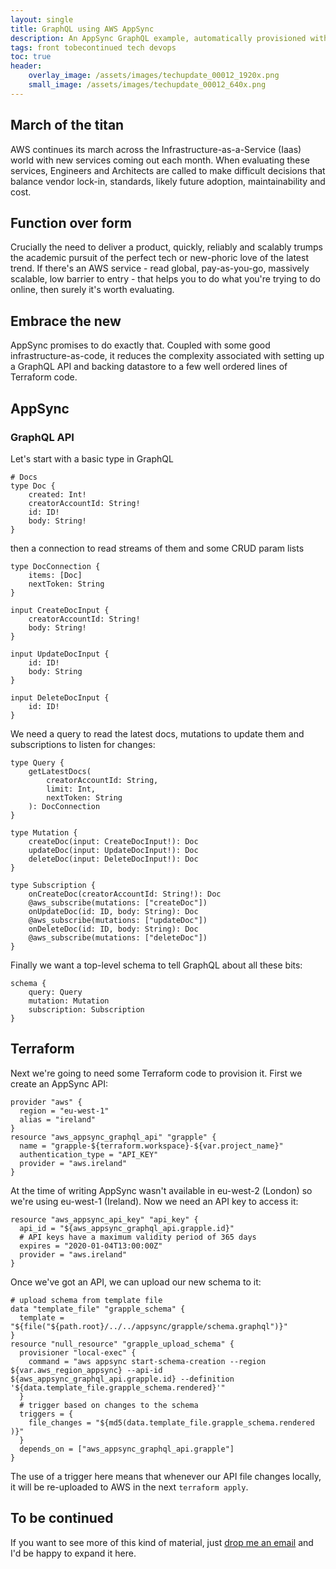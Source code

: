 ```yaml
---
layout: single
title: GraphQL using AWS AppSync
description: An AppSync GraphQL example, automatically provisioned with Terraform
tags: front tobecontinued tech devops
toc: true
header:
    overlay_image: /assets/images/techupdate_00012_1920x.png
    small_image: /assets/images/techupdate_00012_640x.png
---
```


## March of the titan
AWS continues its march across the Infrastructure-as-a-Service (Iaas) world with new services coming out each month.  When evaluating these services, Engineers and Architects are called to make difficult decisions that balance vendor lock-in, standards, likely future adoption, maintainability and cost.

## Function over form
Crucially the need to deliver a product, quickly, reliably and scalably trumps the academic pursuit of the perfect tech or new-phoric love of the latest trend.  If there's an AWS service - read global, pay-as-you-go, massively scalable, low barrier to entry  -  that helps you to do what you're trying to do online, then surely it's worth evaluating.

## Embrace the new
AppSync promises to do exactly that.  Coupled with some good infrastructure-as-code, it reduces the complexity associated with setting up a GraphQL API and backing datastore to a few well ordered lines of Terraform code.

## AppSync
### GraphQL API
Let's start with a basic type in GraphQL
```
# Docs
type Doc {
    created: Int!
    creatorAccountId: String!
    id: ID!
    body: String!
}
```
then a connection to read streams of them and some CRUD param lists
```
type DocConnection {
    items: [Doc]
    nextToken: String
}

input CreateDocInput {
    creatorAccountId: String!
    body: String!
}

input UpdateDocInput {
    id: ID!
    body: String
}

input DeleteDocInput {
    id: ID!
}
```

We need a query to read the latest docs, mutations to update them and subscriptions to listen for changes:
```
type Query {
    getLatestDocs(
        creatorAccountId: String,
        limit: Int,
        nextToken: String
    ): DocConnection
}

type Mutation {
    createDoc(input: CreateDocInput!): Doc
    updateDoc(input: UpdateDocInput!): Doc
    deleteDoc(input: DeleteDocInput!): Doc
}

type Subscription {
    onCreateDoc(creatorAccountId: String!): Doc
    @aws_subscribe(mutations: ["createDoc"])
    onUpdateDoc(id: ID, body: String): Doc
    @aws_subscribe(mutations: ["updateDoc"])
    onDeleteDoc(id: ID, body: String): Doc
    @aws_subscribe(mutations: ["deleteDoc"])
}
```

Finally we want a top-level schema to tell GraphQL about all these bits:
```
schema {
    query: Query
    mutation: Mutation
    subscription: Subscription
}
```

## Terraform
Next we're going to need some Terraform code to provision it.  First we create an AppSync API:
```
provider "aws" {
  region = "eu-west-1"
  alias = "ireland"
}
resource "aws_appsync_graphql_api" "grapple" {
  name = "grapple-${terraform.workspace}-${var.project_name}"
  authentication_type = "API_KEY"
  provider = "aws.ireland"
}
```
At the time of writing AppSync wasn't available in eu-west-2 (London) so we're using eu-west-1 (Ireland).  Now we need an API key to access it:
```
resource "aws_appsync_api_key" "api_key" {
  api_id = "${aws_appsync_graphql_api.grapple.id}"
  # API keys have a maximum validity period of 365 days
  expires = "2020-01-04T13:00:00Z"
  provider = "aws.ireland"
}
```

Once we've got an API, we can upload our new schema to it:
```
# upload schema from template file
data "template_file" "grapple_schema" {
  template = "${file("${path.root}/../../appsync/grapple/schema.graphql")}"
}
resource "null_resource" "grapple_upload_schema" {
  provisioner "local-exec" {
    command = "aws appsync start-schema-creation --region ${var.aws_region_appsync} --api-id ${aws_appsync_graphql_api.grapple.id} --definition '${data.template_file.grapple_schema.rendered}'"
  }
  # trigger based on changes to the schema
  triggers = {
    file_changes = "${md5(data.template_file.grapple_schema.rendered )}"
  }
  depends_on = ["aws_appsync_graphql_api.grapple"]
}
```
The use of a trigger here means that whenever our API file changes locally, it will be re-uploaded to AWS in the next `terraform apply`.

## To be continued
If you want to see more of this kind of material, just [drop me an email](/contact) and I'd be happy to expand it here.

<!---
## Open source
All the code here, both application source and infrastructure-as-code, is available [open-source in the repo](https://github.com/lightenna/react-appsync-terraform-example).
-->
